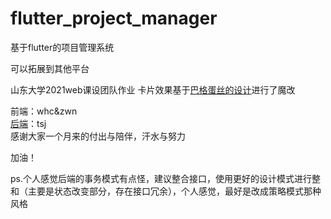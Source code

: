 # flutter_project_manager
基于flutter的项目管理系统

可以拓展到其他平台

山东大学2021web课设团队作业
卡片效果基于[巴格蛋丝的设计](https://www.bilibili.com/video/BV1464y1a7eF?from=search&seid=3631891984863214905&spm_id_from=333.337.0.0)进行了魔改

前端：whc&zwn                       
[后端](https://github.com/T-melon/TAPM)：tsj       
感谢大家一个月来的付出与陪伴，汗水与努力

加油！

ps.个人感觉后端的事务模式有点怪，建议整合接口，使用更好的设计模式进行整和（主要是状态改变部分，存在接口冗余），个人感觉，最好是改成策略模式那种风格
